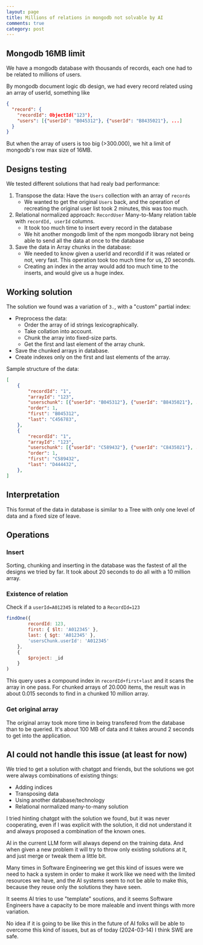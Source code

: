 ```yaml
---
layout: page
title: Millions of relations in mongodb not solvable by AI
comments: true
category: post
---
```


## Mongodb 16MB limit

We have a mongodb database with thousands of records, each one had to be related to millions of users.

By mongodb document logic db design, we had every record related using an array of userId, something like

```json
{ 
  "record": {
    "recordId": ObjectId("123"),
    "users": [{"userId": "B045312"}, {"userId": "B8435021"}, ...]
  }
}
```

But when the array of users is too big (>300.000), we hit a limit of mongodb's row max size of 16MB.

## Designs testing

We tested different solutions that had realy bad performance:

1. Transpose the data: Have the `Users` collection with an array of `records`
    - We wanted to get the original `Users` back, and the operation of recreating the original user list took 2 minutes, this was too much.
2. Relational normalized approach: `RecordUser` Many-to-Many relation table with `recordId, userId` columns.
    - It took too much time to insert every record in the database
    - We hit another mongodb limit of the npm mongodb library not being able to send all the data at once to the database
3. Save the data in Array chunks in the database:
    - We needed to know given a userId and recordId if it was related or not, very fast. This operation took too much time for us, 20 seconds.
    - Creating an index in the array would add too much time to the inserts, and would give us a huge index.

## Working solution

The solution we found was a variation of `3.`, with a "custom" partial index:

- Preprocess the data:
  - Order the array of id strings lexicographically.
  - Take collation into account.
  - Chunk the array into fixed-size parts.
  - Get the first and last element of the array chunk.
- Save the chunked arrays in database.
- Create indexes only on the first and last elements of the array.

Sample structure of the data:

```json
[
    {
        "recordId": "1",
        "arrayId": "123",
        "userschunk": [{"userId": "B045312"}, {"userId": "B8435021"}, ...],
        "order": 1,
        "first": "B045312",
        "last": "C456783",
    },
    {
        "recordId": "1",
        "arrayId": "123",
        "userschunk": [{"userId": "C589432"}, {"userId": "C8435021"}, ...],
        "order": 1,
        "first": "C589432",
        "last": "D444432",
    },
]
```

## Interpretation

This format of the data in database is similar to a Tree with only one level of data and a fixed size of leave.

## Operations

### Insert

Sorting, chunking and inserting in the database was the fastest of all the designs we tried by far.
It took about 20 seconds to do all with a 10 million array.

### Existence of relation

Check if a `userId=A012345` is related to a `RecordId=123`

```javascript
findOne({
        recordId: 123,
        first: { $lt: 'A012345' },
        last: { $gt: 'A012345' },
        'usersChunk.userId': 'A012345'
    }, 
    {
        $project: _id
    }
)
```

This query uses a compound index in `recordId+first+last` and it scans the array in one pass. For chunked arrays of 20.000 items, the result was in about 0.015 seconds to find in a chunked 10 million array.

### Get original array

The original array took more time in being transfered from the database than to be queried. It's about 100 MB of data and it takes around 2 seconds to get into the application.

## AI could not handle this issue (at least for now)

We tried to get a solution with chatgpt and friends, but the solutions we got were always combinations of existing things:
  - Adding indices
  - Transposing data
  - Using another database/technology
  - Relational normalized many-to-many solution

I tried hinting chatgpt with the solution we found, but it was never cooperating, even if I was explicit with the solution, it did not understand it and always proposed a combination of the known ones.

AI in the current LLM form will always depend on the training data. And when given a new problem it will try to throw only existing solutions at it, and just merge or tweak them a little bit.

Many times in Software Engineering we get this kind of issues were we need to hack a system in order to make it work like we need with the limited resources we have, and the AI systems seem to not be able to make this, because they reuse only the solutions they have seen.

It seems AI tries to use "template" soutions, and it seems Software Engineers have a capacity to be more maleable and invent things with more variation.

No idea if it is going to be like this in the future of AI folks will be able to overcome this kind of issues, but as of today (2024-03-14) I think SWE are safe.
